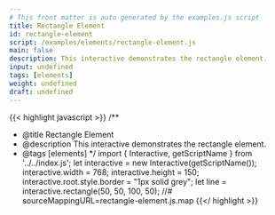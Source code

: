 ```yaml
---
# This front matter is auto generated by the examples.js script
title: Rectangle Element
id: rectangle-element
script: /examples/elements/rectangle-element.js
main: false
description: This interactive demonstrates the rectangle element.
input: undefined
tags: [elements]
weight: undefined
draft: undefined
---
```


{{< highlight javascript >}}
/**
* @title Rectangle Element
* @description This interactive demonstrates the rectangle element.
* @tags [elements]
*/
import { Interactive, getScriptName } from '../../index.js';
let interactive = new Interactive(getScriptName());
interactive.width = 768;
interactive.height = 150;
interactive.root.style.border = "1px solid grey";
let line = interactive.rectangle(50, 50, 100, 50);
//# sourceMappingURL=rectangle-element.js.map
{{</ highlight >}}

